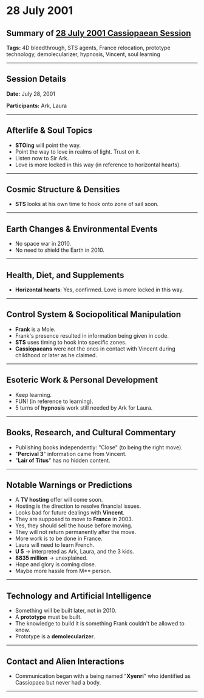 # 28 July 2001

## Summary of [28 July 2001 Cassiopaean Session](https://cassiopaea.org/forum/threads/session-28-july-2001.18634/)

**Tags:** 4D bleedthrough, STS agents, France relocation, prototype technology, demolecularizer, hypnosis, Vincent, soul learning

---

## Session Details

**Date:** July 28, 2001

**Participants:** Ark, Laura

---

## Afterlife & Soul Topics

- **STOing** will point the way.
- Point the way to love in realms of light. Trust on it.
- Listen now to Sir Ark.
- Love is more locked in this way (in reference to horizontal hearts).

---

## Cosmic Structure & Densities

- **STS** looks at his own time to hook onto zone of sail soon.

---

## Earth Changes & Environmental Events

- No space war in 2010.
- No need to shield the Earth in 2010.

---

## Health, Diet, and Supplements

- **Horizontal hearts**: Yes, confirmed. Love is more locked in this way.

---

## Control System & Sociopolitical Manipulation

- **Frank** is a Mole.
- Frank's presence resulted in information being given in code.
- **STS** uses timing to hook into specific zones.
- **Cassiopaeans** were not the ones in contact with Vincent during childhood or later as he claimed.

---

## Esoteric Work & Personal Development

- Keep learning.
- FUN! (in reference to learning).
- 5 turns of **hypnosis** work still needed by Ark for Laura.

---

## Books, Research, and Cultural Commentary

- Publishing books independently: "Close" (to being the right move).
- "**Percival 3**" information came from Vincent.
- "**Lair of Titus**" has no hidden content.

---

## Notable Warnings or Predictions

- A **TV hosting** offer will come soon.
- Hosting is the direction to resolve financial issues.
- Looks bad for future dealings with **Vincent**.
- They are supposed to move to **France** in 2003.
- Yes, they should sell the house before moving.
- They will not return permanently after the move.
- More work is to be done in France.
- Laura will need to learn French.
- **U 5** → interpreted as Ark, Laura, and the 3 kids.
- **8835 million** → unexplained.
- Hope and glory is coming close.
- Maybe more hassle from M** person.

---

## Technology and Artificial Intelligence

- Something will be built later, not in 2010.
- A **prototype** must be built.
- The knowledge to build it is something Frank couldn't be allowed to know.
- Prototype is a **demolecularizer**.

---

## Contact and Alien Interactions

- Communication began with a being named "**Xyenri**" who identified as Cassiopaea but never had a body.

---

